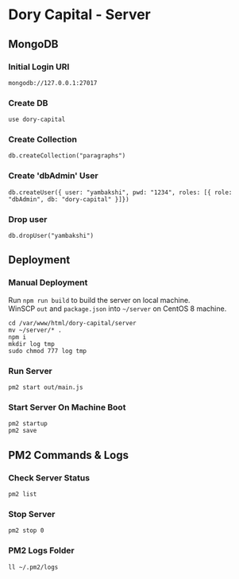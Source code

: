 # Dory Capital - Server
## MongoDB
### Initial Login URI
`mongodb://127.0.0.1:27017`

### Create DB
`use dory-capital`

### Create Collection
`db.createCollection("paragraphs")`

### Create 'dbAdmin' User
`db.createUser({ user: "yambakshi", pwd: "1234", roles: [{ role: "dbAdmin", db: "dory-capital" }]})`

### Drop user
`db.dropUser("yambakshi")`

## Deployment
### Manual Deployment
Run `npm run build` to build the server on local machine.  
WinSCP `out` and `package.json` into `~/server` on CentOS 8 machine.
```
cd /var/www/html/dory-capital/server
mv ~/server/* .
npm i
mkdir log tmp
sudo chmod 777 log tmp
```
### Run Server
```
pm2 start out/main.js
```
### Start Server On Machine Boot
```
pm2 startup
pm2 save
```

## PM2 Commands & Logs

### Check Server Status
```
pm2 list
```

### Stop Server
```
pm2 stop 0
```
### PM2 Logs Folder
```
ll ~/.pm2/logs
```